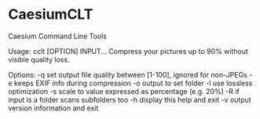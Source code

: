 # CaesiumCLT
Caesium Command Line Tools

Usage: cclt [OPTION] INPUT...
Compress your pictures up to 90% without visible quality loss.

Options:
	-q	set output file quality between [1-100], ignored for non-JPEGs
	-e	keeps EXIF info during compression
	-o	output to set folder
	-l	use lossless optimization
	-s	scale to value expressed as percentage (e.g. 20%)
	-R	if input is a folder scans subfolders too
	-h	display this help and exit
	-v	output version information and exit

